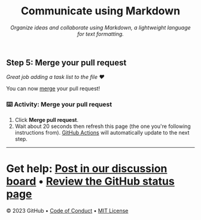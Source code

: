 <header>

<!--
  <<< Author notes: Course header >>>
  Include a 1280×640 image, course title in sentence case, and a concise description in emphasis.
  In your repository settings: enable template repository, add your 1280×640 social image, auto delete head branches.
  Add your open source license, GitHub uses MIT license.
-->

# Communicate using Markdown

_Organize ideas and collaborate using Markdown, a lightweight language for text formatting._

</header>

<!--
  <<< Author notes: Step 5 >>>
  Start this step by acknowledging the previous step.
  Define terms and link to docs.github.com.
-->

## Step 5: Merge your pull request

_Great job adding a task list to the file :heart:_

You can now [merge](https://docs.github.com/get-started/quickstart/github-glossary#merge) your pull request!

### :keyboard: Activity: Merge your pull request

1. Click **Merge pull request**.
1. Wait about 20 seconds then refresh this page (the one you're following instructions from). [GitHub Actions](https://docs.github.com/en/actions) will automatically update to the next step.

<footer>

<!--
  <<< Author notes: Footer >>>
  Add a link to get support, GitHub status page, code of conduct, license link.
-->

---

# Get help: [Post in our discussion board](https://github.com/orgs/skills/discussions/categories/communicate-using-markdown) &bull; [Review the GitHub status page](https://www.githubstatus.com/)

&copy; 2023 GitHub &bull; [Code of Conduct](https://www.contributor-covenant.org/version/2/1/code_of_conduct/code_of_conduct.md) &bull; [MIT License](https://gh.io/mit)

</footer>

